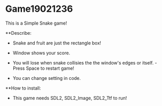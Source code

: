 # Game19021236

This is a Simple Snake game!

**Describe:
- Snake and fruit are just the rectangle box!

- Window shows your score.

- You will lose when snake collisies the the window's edges or itself. - Press Space to restart game!

- You can change setting in code.

**How to install:
- This game needs SDL2, SDL2_Image, SDL2_Ttf to run!
